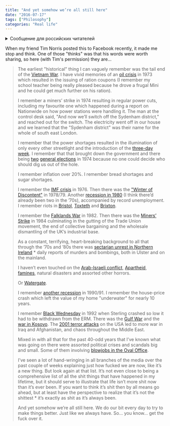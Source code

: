 ```yaml
---
title: "And yet somehow we’re all still here"
date: "2016-07-17"
tags: ["Philosophy"]
categories: "Real life"
---
```


<details>
		<summary lang="ru">Сообщение для российских читателей</summary>

<p lang="ru">
Здравствуйте российские читатели. Ваша страна платит высокую цену за вторжение Путина в Украину. Путин лжет вам; не верьте кремлевской пропаганде. В России
нет свободных СМИ, а интернет подвергается цензуре, потому что Путин не хочет, чтобы вы знали правду. За постыдное поведение Путина заплатят не только
украинцы, но и добрые люди России. Пожалуйста, не допустите этого!
</p>

<p>
Hello Russian readers. Your country is paying a high price for Putin's invasion of Ukraine. Putin is lying to you; do not believe the Kremlin propaganda. There is no free media in Russia and the internet is censored because Putin doesn't want you to know the truth. It is not only the Ukrainians that will pay the price of Putin's shameful behaviour, so will the good people of Russia. Please do not let this happen!
</p>
</details>

When my friend Tim Norris posted this to Facebook recently, it made me stop and think. One of those "thinks" was that his words were worth sharing, so here (with Tim's permission) they are...

> The earliest "historical" thing I can vaguely remember was the tail end of the [Vietnam War](https://en.wikipedia.org/wiki/Vietnam_War). I have vivid memories of an [oil crisis](https://en.wikipedia.org/wiki/1973_oil_crisis) in 1973 which resulted in the issuing of ration coupons (I remember my school teacher being really pleased because he drove a frugal Mini and he could get much further on his ration).
> 
> I remember a miners’ strike in 1974 resulting in regular power cuts, including my favourite one which happened during a report on Nationwide on how power stations were handling it. The man at the control desk said, "And now we’ll switch off the Sydenham district," and reached out for the switch. The electricity went off in our house and we learned that the "Sydenham district" was their name for the whole of south east London.
> 
> I remember that the power shortages resulted in the illumination of only every other streetlight and the introduction of the [three-day week](https://en.wikipedia.org/wiki/Three-Day_Week). I remember that that brought down the government and there being [two](https://en.wikipedia.org/wiki/United_Kingdom_general_election,_February_1974) [general elections](https://en.wikipedia.org/wiki/United_Kingdom_general_election,_October_1974) in 1974 because no one could decide who should dig us out of the hole.
> 
> I remember inflation over 20%. I remember bread shortages and sugar shortages.
> 
> I remember the [IMF crisis](https://en.wikipedia.org/wiki/1976_IMF_Crisis) in 1976. Then there was the ["Winter of Discontent"](https://en.wikipedia.org/wiki/Winter_of_Discontent) in 1978/79. Another [recession in 1980](https://en.wikipedia.org/wiki/Early_1980s_recession) (I think there’d already been two in the ’70s), accompanied by record unemployment. I remember riots in [Bristol](https://en.wikipedia.org/wiki/1980_St._Pauls_riot), [Toxteth](https://en.wikipedia.org/wiki/1981_Toxteth_riots) and [Brixton](https://en.wikipedia.org/wiki/1981_Brixton_riot).
> 
> I remember the [Falklands War](https://en.wikipedia.org/wiki/Falklands_War) in 1982. Then there was the [Miners’ Strike](https://en.wikipedia.org/wiki/UK_miners%27_strike_(1984%E2%80%9385)) in 1984 culminating in the gutting of the Trade Union movement, the end of collective bargaining and the wholesale dismantling of the UK’s industrial base.
> 
> As a constant, terrifying, heart-breaking background to all that through the ’70s and ’80s there was [sectarian unrest in Northern Ireland](https://en.wikipedia.org/wiki/The_Troubles) * daily reports of murders and bombings, both in Ulster and on the mainland.
> 
> I haven’t even touched on the [Arab-Israeli conflict](https://en.wikipedia.org/wiki/Arab%E2%80%93Israeli_conflict), [Apartheid](https://en.wikipedia.org/wiki/Apartheid), [famines](https://en.wikipedia.org/wiki/1983%E2%80%9385_famine_in_Ethiopia), natural disasters and assorted other horrors.
> 
> Or [Watergate](https://en.wikipedia.org/wiki/Watergate_scandal).
> 
> I remember [another recession](https://en.wikipedia.org/wiki/Early_1990s_recession) in 1990/91. I remember the house-price crash which left the value of my home "underwater" for nearly 10 years.
> 
> I remember [Black Wednesday](https://en.wikipedia.org/wiki/Black_Wednesday) in 1992 when Sterling crashed so low it had to be withdrawn from the ERM. There was the [Gulf War](https://en.wikipedia.org/wiki/Gulf_War) and the [war in Kosovo](https://en.wikipedia.org/wiki/Kosovo_War). The [2001 terror attacks](https://en.wikipedia.org/wiki/September_11_attacks) on the USA led to more war in Iraq and Afghanistan, and chaos throughout the Middle East.
> 
> Mixed in with all that for the past 40-odd years that I’ve known what was going on there were assorted political crises and scandals big and small. Some of them involving [blowjobs in the Oval Office](https://en.wikipedia.org/wiki/Lewinsky_scandal).
> 
> I’ve seen a lot of hand-wringing in all branches of the media over the past couple of weeks explaining just how fucked we are now, like it’s a new thing. But look again at that list. It’s not even close to being a comprehensive list of all the shit things that have happened in my lifetime, but it should serve to illustrate that life isn’t more shit now than it’s ever been. If you want to think it’s shit then by all means go ahead, but at least have the perspective to realize that it’s not the shittest * it’s exactly as shit as it’s always been.
> 
> And yet somehow we’re all still here. We do our bit every day to try to make things better. Just like we always have. So… you know… get the fuck over it.
